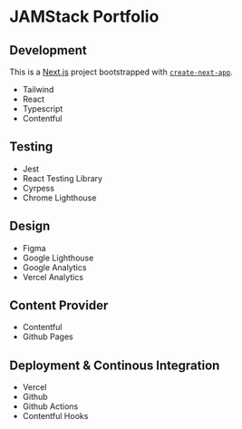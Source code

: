 # JAMStack Portfolio

## Development

This is a [Next.js](https://nextjs.org/) project bootstrapped with [`create-next-app`](https://github.com/vercel/next.js/tree/canary/packages/create-next-app).

- Tailwind
- React
- Typescript
- Contentful

## Testing

- Jest
- React Testing Library
- Cyrpess
- Chrome Lighthouse

## Design

- Figma
- Google Lighthouse
- Google Analytics
- Vercel Analytics

## Content Provider

- Contentful
- Github Pages

## Deployment & Continous Integration

- Vercel
- Github
- Github Actions
- Contentful Hooks
